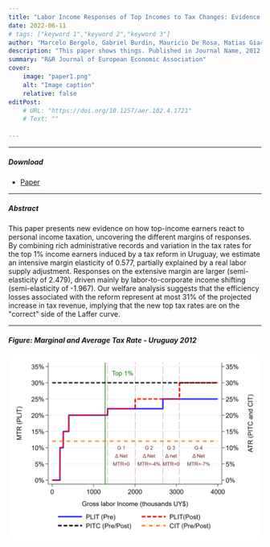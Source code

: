 ```yaml
---
title: "Labor Income Responses of Top Incomes to Tax Changes: Evidence from a Tax Reform in Uruguay" 
date: 2022-06-11
# tags: ["keyword 1","keyword 2","keyword 3"]
author: "Marcelo Bergolo, Gabriel Burdin, Mauricio De Rosa, Matias Giaccobasso, Martín Leites, and Horacio Rueda"
description: "This paper shows things. Published in Journal Name, 2012." 
summary: "R&R Journal of European Economic Association"
cover:
    image: "paper1.png"
    alt: "Image caption"
    relative: false
editPost:
    # URL: "https://doi.org/10.1257/aer.102.4.1721"
    # Text: ""

---
```


---

##### Download

+ [Paper](https://papers.ssrn.com/sol3/papers.cfm?abstract_id=4007698)
<!-- + [Online appendix](appendix1.pdf)
+ [Code and data](https://github.com/pmichaillat/job-rationing) -->

---

##### Abstract

This paper presents new evidence on how top-income earners react to personal income taxation, uncovering the different margins of responses. By combining rich administrative records and variation in the tax rates for the top 1\% income earners induced by a tax reform in Uruguay, we estimate an intensive margin elasticity of 0.577, partially explained by a real labor supply adjustment. Responses on the extensive margin are larger (semi-elasticity of 2.479), driven mainly by labor-to-corporate income shifting (semi-elasticity of -1.967). Our welfare analysis suggests that the efficiency losses associated with the reform represent at most 31\% of the projected increase in tax revenue, implying that the new top tax rates are on the "correct" side of the Laffer curve.

---

##### Figure: Marginal and Average Tax Rate - Uruguay 2012

![](paper1.png)

<!-- ---

##### Citation

Author. Year. "Title." *Journal* Volume (Issue): First page–Last page. https://doi.org/paper_doi.

```BibTeX
@article{AAYY,
author = {Author},
doi = {paper_doi},
journal = {Journal},
number = {Issue},
pages = {XXX--YYY},
title ={Title},
volume = {Volume},
year = {Year}}
``` -->
<!-- 
---

##### Related material

+ [Presentation slides](presentation1.pdf)
+ [Dissertation title](https://escholarship.org/uc/item/7jr3m96r) – PhD dissertation on which this paper is based.
+ [Column title](https://cep.lse.ac.uk/pubs/download/cp365.pdf) – Nontechnical column describing the paper. -->

